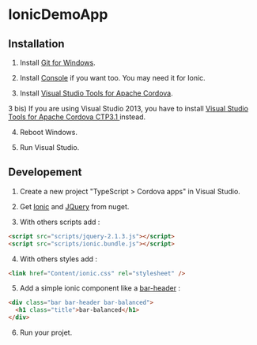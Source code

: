# IonicDemoApp

## Installation

1) Install [Git for Windows][win-git].

2) Install [Console][win-console] if you want too. You may need it for Ionic.

3) Install [Visual Studio Tools for Apache Cordova][win-cordova].

3 bis) If you are using Visual Studio 2013, you have to install [Visual Studio Tools for Apache Cordova CTP3.1 ][win-ctp31] instead.

4) Reboot Windows.

5) Run Visual Studio.

## Developement

1) Create a new project "TypeScript > Cordova apps" in Visual Studio.

2) Get [Ionic][nuget-ionic] and [JQuery][nuget-jquery] from nuget.

3) With others scripts add :
```html
<script src="scripts/jquery-2.1.3.js"></script>
<script src="scripts/ionic.bundle.js"></script>
```

4) With others styles add :
```html
<link href="Content/ionic.css" rel="stylesheet" />
```

5) Add a simple ionic component like a [bar-header][bar-header] :
```html
<div class="bar bar-header bar-balanced">
  <h1 class="title">bar-balanced</h1>
</div>
```

6) Run your projet.

[win-git]: http://git-scm.com/download/win
[win-console]: http://sourceforge.net/projects/console
[win-cordova]: https://www.visualstudio.com/en-us/cordova-vs.aspx
[win-ctp31]: https://www.microsoft.com/en-us/download/details.aspx?id=42675
[nuget-ionic]: https://www.nuget.org/packages/ionic
[nuget-jquery]: https://www.nuget.org/packages/jQuery
[bar-header]: http://ionicframework.com/docs/components/#header
